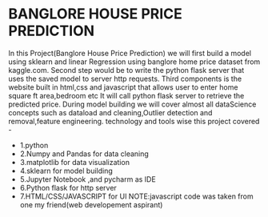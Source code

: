 # BANGLORE HOUSE PRICE PREDICTION
In this Project(Banglore House Price Prediction) we will first build a model using sklearn and linear Regression using banglore home price dataset from kaggle.com.
Second step would be to write the python flask server that uses the saved model to server http requests.
Third components is the website built in html,css and javascript that allows user to enter home square ft area,bedroom etc
It will call python flask server to retrieve the predicted price.
During model building we will cover almost all dataScience concepts such as dataload and cleaning,Outlier detection and removal,feature engineering.
technology and tools wise this project covered - 
* 1.python
* 2.Numpy and Pandas for data cleaning
* 3.matplotlib for data visualization
* 4.sklearn for model building
* 5.Jupyter Notebook ,and pycharm as IDE
* 6.Python flask for http server
* 7.HTML/CSS/JAVASCRIPT for UI
NOTE:javascript code was taken from one my friend(web developement aspirant)
